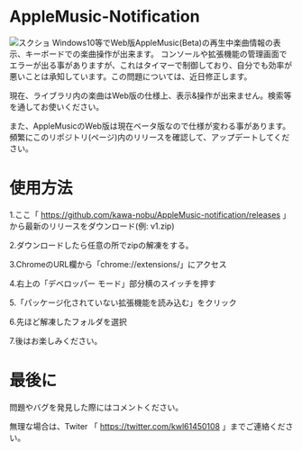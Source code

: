 # AppleMusic-Notification

![スクショ](https://i.imgur.com/fG14epC.png "screen")
Windows10等でWeb版AppleMusic(Beta)の再生中楽曲情報の表示、キーボードでの楽曲操作が出来ます。
コンソールや拡張機能の管理画面でエラーが出る事がありますが、これはタイマーで制御しており、自分でも効率が悪いことは承知しています。この問題については、近日修正します。

現在、ライブラリ内の楽曲はWeb版の仕様上、表示&操作が出来ません。検索等を通してお使いください。

また、AppleMusicのWeb版は現在ベータ版なので仕様が変わる事があります。頻繁にこのリポジトリ(ページ)内のリリースを確認して、アップデートしてください。
# 使用方法
1.ここ「 https://github.com/kawa-nobu/AppleMusic-notification/releases 」から最新のリリースをダウンロード(例: v1.zip)

2.ダウンロードしたら任意の所でzipの解凍をする。

3.ChromeのURL欄から「chrome://extensions/」にアクセス

4.右上の「デベロッパー モード」部分横のスイッチを押す

5.「パッケージ化されていない拡張機能を読み込む」をクリック

6.先ほど解凍したフォルダを選択

7.後はお楽しみください。
# 最後に
問題やバグを発見した際にはコメントください。

無理な場合は、Twiter 「 https://twitter.com/kwl61450108 」までご連絡ください。
